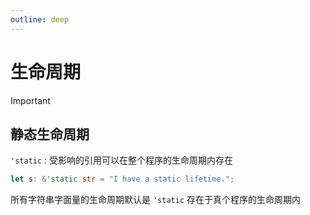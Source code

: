 ```yaml
---
outline: deep
---
```


# 生命周期

> [!important]

## 静态生命周期

`'static` : 受影响的引用可以在整个程序的生命周期内存在

```rust
let s: &'static str = "I have a static lifetime.";
```

所有字符串字面量的生命周期默认是 `'static` 存在于真个程序的生命周期内
